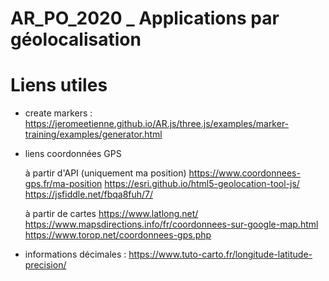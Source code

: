 # AR_PO_2020 _ Applications par géolocalisation

# Liens utiles
* create markers : https://jeromeetienne.github.io/AR.js/three.js/examples/marker-training/examples/generator.html

* liens coordonnées GPS

    à partir d'API (uniquement ma position)
    https://www.coordonnees-gps.fr/ma-position
    https://esri.github.io/html5-geolocation-tool-js/
    https://jsfiddle.net/fbqa8fuh/7/

    à partir de cartes
    https://www.latlong.net/
    https://www.mapsdirections.info/fr/coordonnees-sur-google-map.html
    https://www.torop.net/coordonnees-gps.php

* informations
    décimales : https://www.tuto-carto.fr/longitude-latitude-precision/
